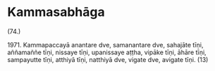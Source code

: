 # Kammasabhāga

(74.)

1971\. Kammapaccayā anantare dve, samanantare dve, sahajāte tīṇi, aññamaññe tīṇi, nissaye tīṇi, upanissaye aṭṭha, vipāke tīṇi, āhāre tīṇi, sampayutte tīṇi, atthiyā tīṇi, natthiyā dve, vigate dve, avigate tīṇi. (13)
